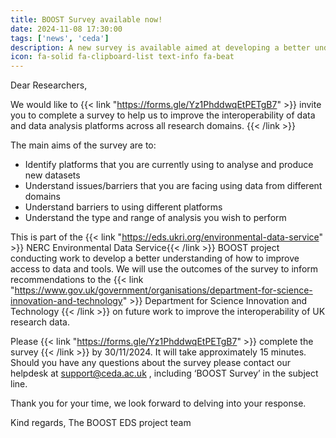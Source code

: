```yaml
---
title: BOOST Survey available now!
date: 2024-11-08 17:30:00
tags: ['news', 'ceda']
description: A new survey is available aimed at developing a better understanding of our users and improving access to data and tools.
icon: fa-solid fa-clipboard-list text-info fa-beat
---
```


Dear Researchers,

We would like to {{< link "https://forms.gle/Yz1PhddwqEtPETgB7" >}} invite you to complete a survey to help us to improve the interoperability of data and data analysis platforms across all research domains. {{< /link >}}

The main aims of the survey are to:

- Identify platforms that you are currently using to analyse and produce new datasets
- Understand issues/barriers that you are facing using data from different domains
- Understand barriers to using different platforms
- Understand the type and range of analysis you wish to perform

This is part of the {{< link "https://eds.ukri.org/environmental-data-service" >}}  NERC Environmental Data Service{{< /link >}} BOOST project conducting work to develop a better understanding of how to improve access to data and tools. We will use the outcomes of the survey to inform recommendations to the {{< link "https://www.gov.uk/government/organisations/department-for-science-innovation-and-technology" >}} Department for Science Innovation and Technology {{< /link >}} on future work to improve the interoperability of UK research data.

Please {{< link "https://forms.gle/Yz1PhddwqEtPETgB7" >}} complete the survey {{< /link >}} by 30/11/2024. It will take approximately 15 minutes.
Should you have any questions about the survey please contact our helpdesk at support@ceda.ac.uk , including ‘BOOST Survey’ in the subject line.

Thank you for your time, we look forward to delving into your response.

Kind regards,
The BOOST EDS project team
